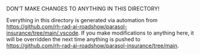 DON'T MAKE CHANGES TO ANYTHING IN THIS DIRECTORY!

Everything in this directory is generated via automation from https://github.com/rh-rad-ai-roadshow/parasol-insurance/tree/main/.vscode. If you make modifications to anything here, it will be overridden the next time anything is pushed to https://github.com/rh-rad-ai-roadshow/parasol-insurance/tree/main.

